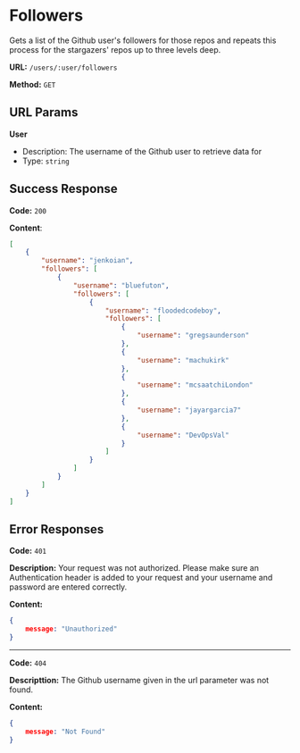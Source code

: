 # Followers
Gets a list of the Github user's followers for those repos and repeats this process for the stargazers' repos up to three levels deep.

**URL:** `/users/:user/followers`

**Method:** `GET`

## URL Params
**User**
* Description: The username of the Github user to retrieve data for
* Type: `string`

## Success Response
**Code:** `200`

**Content**:
```json
[
    {
        "username": "jenkoian",
        "followers": [
            {
                "username": "bluefuton",
                "followers": [
                    {
                        "username": "floodedcodeboy",
                        "followers": [
                            {
                                "username": "gregsaunderson"
                            },
                            {
                                "username": "machukirk"
                            },
                            {
                                "username": "mcsaatchiLondon"
                            },
                            {
                                "username": "jayargarcia7"
                            },
                            {
                                "username": "DevOpsVal"
                            }
                        ]
                    }
                ]
            }
        ]
    }
]
```

## Error Responses
**Code:** `401`

**Description:** Your request was not authorized. Please make sure an Authentication header is added to your request and your username and password are entered correctly.

**Content:**
```json
{
    message: "Unauthorized"
}
```

---

**Code:** `404`

**Descripttion:** The Github username given in the url parameter was not found.

**Content:**
```json
{
    message: "Not Found"
}
```